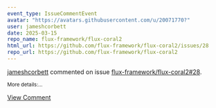 ```yaml
---
event_type: IssueCommentEvent
avatar: "https://avatars.githubusercontent.com/u/20071770?"
user: jameshcorbett
date: 2025-03-15
repo_name: flux-framework/flux-coral2
html_url: https://github.com/flux-framework/flux-coral2/issues/28
repo_url: https://github.com/flux-framework/flux-coral2
---
```


<a href='https://github.com/jameshcorbett' target='_blank'>jameshcorbett</a> commented on issue <a href='https://github.com/flux-framework/flux-coral2/issues/28' target='_blank'>flux-framework/flux-coral2#28</a>.

<small>More details:...</small>

<a href='https://github.com/flux-framework/flux-coral2/issues/28' target='_blank'>View Comment</a>